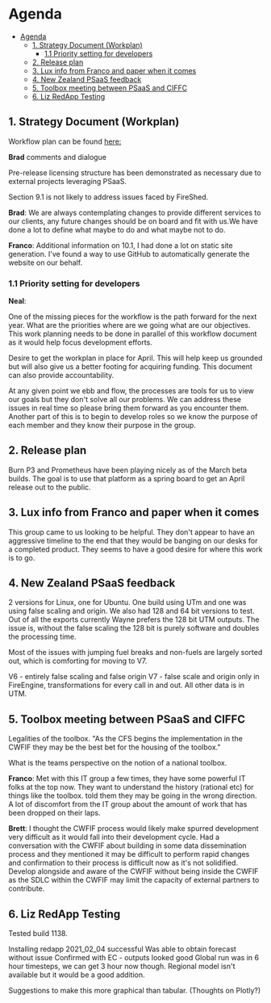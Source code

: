 # Agenda

- [Agenda](#agenda)
  - [1. Strategy Document (Workplan)](#1-strategy-document-workplan)
    - [1.1 Priority setting for developers](#11-priority-setting-for-developers)
  - [2. Release plan](#2-release-plan)
  - [3. Lux info from Franco and paper when it comes](#3-lux-info-from-franco-and-paper-when-it-comes)
  - [4. New Zealand PSaaS feedback](#4-new-zealand-psaas-feedback)
  - [5. Toolbox meeting between PSaaS and CIFFC](#5-toolbox-meeting-between-psaas-and-ciffc)
  - [6. Liz RedApp Testing](#6-liz-redapp-testing)

## 1. Strategy Document (Workplan)

Workflow plan can be found [here:](./workflow_proposal.md)

**Brad** comments and dialogue

Pre-release licensing structure has been demonstrated as necessary due to external projects leveraging PSaaS.

Section 9.1 is not likely to address issues faced by FireShed.

**Brad**: We are always contemplating changes to provide different services to our clients, any future changes should be on board and fit with us.We have done a lot to define what maybe to do and what maybe not to do.

**Franco**: Additional information on 10.1, I had done a lot on static site generation. I've found a way to use GitHub to automatically generate the website on our behalf.

### 1.1 Priority setting for developers

**Neal**:

One of the missing pieces for the workflow is the path forward for the next year. What are the priorities where are we going what are our objectives. This work planning needs to be done in parallel of this workflow document as it would help focus development efforts.

Desire to get the workplan in place for April. This will help keep us grounded but will also give us a better footing for acquiring funding. This document can also provide accountability.

At any given point we ebb and flow, the processes are tools for us to view our goals but they don't solve all our problems. We can address these issues in real time so please bring them forward as you encounter them. Another part of this is to begin to develop roles so we know the purpose of each member and they know their purpose in the group.

## 2. Release plan

Burn P3 and Prometheus have been playing nicely as of the March beta builds. The goal is to use that platform as a spring board to get an April release out to the public.

## 3. Lux info from Franco and paper when it comes

This group came to us looking to be helpful. They don't appear to have an aggressive timeline to the end that they would be banging on our desks for a completed product. They seems to have a good desire for where this work is to go.
## 4. New Zealand PSaaS feedback

2 versions for Linux, one for Ubuntu. One build using UTm and one was using false scaling and origin. We also had 128 and 64 bit versions to test. Out of all the exports currently Wayne prefers the 128 bit UTM outputs. The issue is, without the false scaling the 128 bit is purely software and doubles the processing time.

Most of the issues with jumping fuel breaks and non-fuels are largely sorted out, which is comforting for moving to V7.

V6 - entirely false scaling and false origin
V7 - false scale and origin only in FireEngine, transformations for every call in and out. All other data is in UTM.

## 5. Toolbox meeting between PSaaS and CIFFC

Legalities of the toolbox. "As the CFS begins the implementation in the CWFIF they may be the best bet for the housing of the toolbox." 

What is the teams perspective on the notion of a national toolbox.

**Franco**: Met with this IT group a few times, they have some powerful IT folks at the top now. They want to understand the history (rational etc) for things like the toolbox. told them they may be going in the wrong direction. A lot of discomfort from the IT group about the amount of work that has been dropped on their laps. 

**Brett**: I thought the CWFIF process would likely make spurred development very difficult as it would fall into their development cycle. Had a conversation with the CWFIF about building in some data dissemination process and they mentioned it may be difficult to perform rapid changes and confirmation to their process is difficult now as it's not solidified. Develop alongside and aware of the CWFIF without being inside the CWFIF as the SDLC within the CWFIF may limit the capacity of external partners to contribute.

## 6. Liz RedApp Testing

Tested build 1138.

Installing redapp 2021_02_04 successful
Was able to obtain forecast without issue
Confirmed with EC - outputs looked good
Global run was in 6 hour timesteps, we can get 3 hour now though.
Regional model isn't available but it would be a good addition.

Suggestions to make this more graphical than tabular. (Thoughts on Plotly?)
